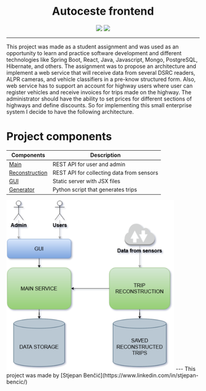 

<h1 align="center">Autoceste frontend</h1>

<p align="center">
    <img src="https://img.shields.io/badge/madeBy-stjepanB-blue">
    <img src="https://img.shields.io/badge/React-17.0.1-blue">
</p>

---

This project was made as a student assignment and was used as an opportunity to learn and practice software development and different technologies like Spring Boot, React, Java, Javascript, Mongo, PostgreSQL, Hibernate, and others. The assignment was to propose an architecture and implement a web service that will receive data from several DSRC readers, ALPR cameras, and vehicle classifiers in a pre-know structured form. Also, web service has to support an account for highway users where user can register vehicles and receive invoices for trips made on the highway. The administrator should have the ability to set prices for different sections of highways and define discounts. So for implementing this small enterprise system I decide to have the following architecture.



# Project components

| Components                                                                      | Description
| ------------------------------------------------------------------------------  | -------------
| [Main](https://github.com/stjepanB/autocesteBackend)                            | REST API for user and admin        |
| [Reconstruction](https://github.com/stjepanB/autocesteTripReconstructionService)| REST API for collecting data from sensors|
| [GUI ](https://github.com/stjepanB/autocesteFrontend)                           | Static server with JSX files       |
| [Generator](https://github.com/stjepanB/tripGenerator)                          | Python script that generates trips |



<img src="./img/architecture2.png" alt="architecture" width="438">
--- 
This project was made by [Stjepan Benčić](https://www.linkedin.com/in/stjepan-bencic/)
